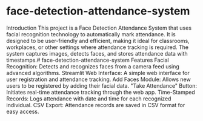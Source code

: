 
# face-detection-attendance-system
Introduction
This project is a Face Detection Attendance System that uses facial recognition technology to automatically mark attendance. It is designed to be user-friendly and efficient, making it ideal for classrooms, workplaces, or other settings where attendance tracking is required. The system captures images, detects faces, and stores attendance data with timestamps.# face-detection-attendance-system
Features
Facial Recognition: Detects and recognizes faces from a camera feed using advanced algorithms.
Streamlit Web Interface: A simple web interface for user registration and attendance tracking.
Add Faces Module: Allows new users to be registered by adding their facial data.
"Take Attendance" Button: Initiates real-time attendance tracking through the web app.
Time-Stamped Records: Logs attendance with date and time for each recognized individual.
CSV Export: Attendance records are saved in CSV format for easy access.
